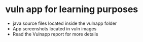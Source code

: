 # vuln app for learning purposes

* java source files located inside the vulnapp folder
* App screenshots located in vuln images
* Read the Vulnapp report for more details

